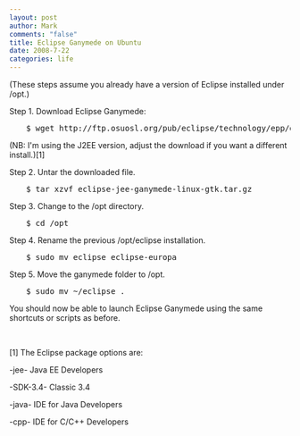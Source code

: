 ```yaml
--- 
layout: post
author: Mark
comments: "false"
title: Eclipse Ganymede on Ubuntu
date: 2008-7-22
categories: life
---
```

(These steps assume you already have a version of Eclipse installed under /opt.)

Step 1. Download Eclipse Ganymede:
<pre style="padding-left: 30px;">$ wget http://ftp.osuosl.org/pub/eclipse/technology/epp/downloads/release/ganymede/R/eclipse-jee-ganymede-linux-gtk.tar.gz</pre>
(NB: I'm using the J2EE version, adjust the download if you want a different install.)[1]

Step 2. Untar the downloaded file.
<pre style="padding-left: 30px;">$ tar xzvf eclipse-jee-ganymede-linux-gtk.tar.gz</pre>
Step 3. Change to the /opt directory.
<pre style="padding-left: 30px;">$ cd /opt</pre>
Step 4. Rename the previous /opt/eclipse installation.
<pre style="padding-left: 30px;">$ sudo mv eclipse eclipse-europa</pre>
Step 5. Move the ganymede folder to /opt.
<pre style="padding-left: 30px;">$ sudo mv ~/eclipse .</pre>
You should now be able to launch Eclipse Ganymede using the same shortcuts or scripts as before.

 

[1] The Eclipse package options are:

-jee- Java EE Developers

-SDK-3.4- Classic 3.4

-java- IDE for Java Developers

-cpp- IDE for C/C++ Developers
